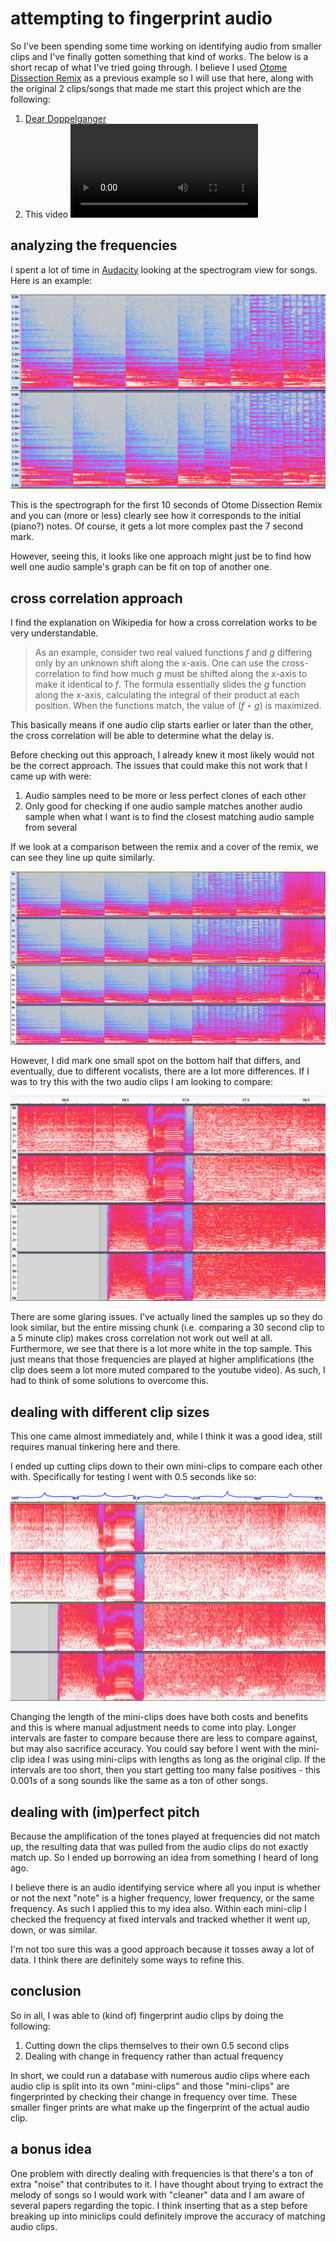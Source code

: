 # attempting to fingerprint audio

So I've been spending some time working on identifying audio from smaller clips
and I've finally gotten something that kind of works. The below is a short recap
of what I've tried going through. I believe I used [Otome Dissection Remix](https://www.youtube.com/watch?v=EDjYDfRunUk)
as a previous example so I will use that here, along with the original 2 clips/songs
that made me start this project which are the following:

1. [Dear Doppelganger](https://www.youtube.com/watch?v=grdy6rLbQ-c)
2. This video <video controls src="/blobs/20/stickbugged.mp4" />

## analyzing the frequencies

I spent a lot of time in [Audacity](https://www.audacityteam.org/) looking at the
spectrogram view for songs. Here is an example:

<img src="/blobs/20/otome-dissection-spectrogram-0-10.png" />

This is the spectrograph for the first 10 seconds of Otome Dissection Remix and
you can (more or less) clearly see how it corresponds to the initial (piano?) notes.
Of course, it gets a lot more complex past the 7 second mark.

However, seeing this, it looks like one approach might just be to find how well
one audio sample's graph can be fit on top of another one.

## cross correlation approach

I find the explanation on Wikipedia for how a cross correlation works to be very
understandable.

> As an example, consider two real valued functions $f$ and $g$ differing only by
> an unknown shift along the x-axis. One can use the cross-correlation to find
> how much $g$ must be shifted along the x-axis to make it identical to $f$. The
> formula essentially slides the $g$ function along the x-axis, calculating the
> integral of their product at each position. When the functions match, the value
> of $(f \star g)$ is maximized.

This basically means if one audio clip starts earlier or later than the other,
the cross correlation will be able to determine what the delay is.

Before checking out this approach, I already knew it most likely would not be the
correct approach. The issues that could make this not work that I came up with were:

1. Audio samples need to be more or less perfect clones of each other
2. Only good for checking if one audio sample matches another audio sample when
   what I want is to find the closest matching audio sample from several

If we look at a comparison between the remix and a cover of the remix, we can see
they line up quite similarly.

![spectrogram-comparison-otome](/blobs/20/giga-otome-dissection-remix-spectrogram-0-12.png)

However, I did mark one small spot on the bottom half that differs, and eventually,
due to different vocalists, there are a lot more differences. If I was to try this
with the two audio clips I am looking to compare:

![spectrogram-comparison-doppel](/blobs/20/doppel-stick-56-58.png)

There are some glaring issues. I've actually lined the samples up so they do look
similar, but the entire missing chunk (i.e. comparing a 30 second clip to a 5 minute
clip) makes cross correlation not work out well at all. Furthermore, we see that
there is a lot more white in the top sample. This just means that those frequencies
are played at higher amplifications (the clip does seem a lot more muted compared
to the youtube video). As such, I had to think of some solutions to overcome this.

## dealing with different clip sizes

This one came almost immediately and, while I think it was a good idea, still requires
manual tinkering here and there.

I ended up cutting clips down to their own mini-clips to compare each other with.
Specifically for testing I went with 0.5 seconds like so:

![spectrogram-intervals](/blobs/20/doppel-stick-intervals.png)

Changing the length of the mini-clips does have both costs and benefits and this
is where manual adjustment needs to come into play. Longer intervals are faster to
compare because there are less to compare against, but may also sacrifice accuracy.
You could say before I went with the mini-clip idea I was using mini-clips with
lengths as long as the original clip. If the intervals are too short, then you start
getting too many false positives - this 0.001s of a song sounds like the same as
a ton of other songs.

## dealing with (im)perfect pitch

Because the amplification of the tones played at frequencies did not match up, the
resulting data that was pulled from the audio clips do not exactly match up. So
I ended up borrowing an idea from something I heard of long ago.

I believe there is an audio identifying service where all you input is whether or
not the next "note" is a higher frequency, lower frequency, or the same frequency.
As such I applied this to my idea also. Within each mini-clip I checked the frequency
at fixed intervals and tracked whether it went up, down, or was similar.

I'm not too sure this was a good approach because it tosses away a lot of data.
I think there are definitely some ways to refine this.

## conclusion

So in all, I was able to (kind of) fingerprint audio clips by doing the following:

1. Cutting down the clips themselves to their own 0.5 second clips
2. Dealing with change in frequency rather than actual frequency

In short, we could run a database with numerous audio clips where each audio clip
is split into its own "mini-clips" and those "mini-clips" are fingerprinted by checking
their change in frequency over time. These smaller finger prints are what make up
the fingerprint of the actual audio clip.

## a bonus idea

One problem with directly dealing with frequencies is that there's a ton of extra
"noise" that contributes to it. I have thought about trying to extract the melody
of songs so I would work with "cleaner" data and I am aware of several papers regarding
the topic. I think inserting that as a step before breaking up into miniclips could
definitely improve the accuracy of matching audio clips.
